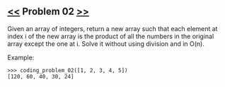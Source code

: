 ## [<<](../01) Problem 02 [>>](../03)

Given an array of integers, return a new array such that each element at index i of
the new array is the product of all the numbers in the original array except the one at i.
Solve it without using division and in O(n).

Example:

    >>> coding_problem_02([1, 2, 3, 4, 5])
    [120, 60, 40, 30, 24]
